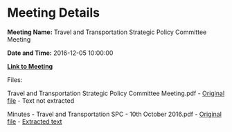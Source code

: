 # Meeting Details

**Meeting Name:** Travel and Transportation Strategic Policy Committee Meeting

**Date and Time:** 2016-12-05 10:00:00

**[Link to Meeting](https://www.limerick.ie/council/whats-on/travel-and-transportation-strategic-policy-committee-meeting-2)**

Files: 

Travel and Transportation Strategic Policy Committee Meeting.pdf - [Original file](https://beta.limerick.ie/sites/default/files/media/documents/2017-04/agenda_-_travel_and_transportation_strategic_policy_committee_-_5th_december_2016.pdf) - Text not extracted

Minutes - Travel and Transportation SPC - 10th October 2016.pdf - [Original file](https://beta.limerick.ie/sites/default/files/media/documents/2017-04/minutes_-_travel_and_transportation_strategic_policy_committtee_-_10_october_2016.pdf) - [Extracted text](./Minutes%20-%20Travel%20and%20Transportation%20SPC%20-%2010th%20October%202016.md)

